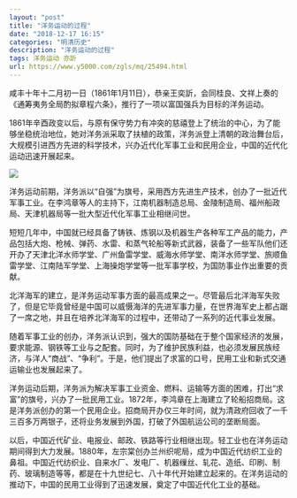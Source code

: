 ```yaml
---
layout: "post"
title: "洋务运动的过程"
date: "2018-12-17 16:15"
categories: "明清历史"
description: "洋务运动的过程"
tags: 洋务运动 亦訢
url: https://www.y5000.com/zgls/mq/25494.html
---
```






咸丰十年十二月初一日（1861年1月11日），恭亲王奕訢，会同桂良、文祥上奏的《通筹夷务全局酌拟章程六条》，推行了一项以富国强兵为目标的洋务运动。

1861年辛酉政变以后，与原有保守势力有冲突的慈禧登上了统治的中心，为了能够坐稳统治地位，她对洋务派采取了扶植的政策，洋务派登上清朝的政治舞台后，大规模引进西方先进的科学技术，兴办近代化军事工业和民用企业，中国的近代化运动迅速开展起来。

![](https://img.y5000.com/uploads/allimg/170913/8-1F9131326022c.jpg)

洋务运动前期，洋务派以“自强”为旗号，采用西方先进生产技术，创办了一批近代军事工业。在李鸿章等人的主持下，江南机器制造总局、金陵制造局、福州船政局、天津机器局等一批大型近代化军事工业相继问世。

短短几年中，中国就已经具备了铸铁、炼钢以及机器生产各种军工产品的能力，产品包括大炮、枪械、弹药、水雷、和蒸气轮船等新式武器，装备了一些军队他们还开办了天津北洋水师学堂、广州鱼雷学堂、威海水师学堂、南洋水师学堂、旅顺鱼雷学堂、江南陆军学堂、上海操炮学堂等一批军事学校，为国防事业作出重要的贡献。

北洋海军的建立，是洋务运动军事方面的最高成果之一。尽管最后北洋海军失败了，但是它毕竟曾经是中国可以威慑海洋的先进军事力量，在世界海军史上都占踞了一席之地，并且在培养北洋海军的过程中，还带动了一系列的近代事业发展。

随着军事工业的创办，洋务派认识到，强大的国防基础在于整个国家经济的发展，要求能源、钢铁等工业与之配套。同时，为了维护民族利益，也必须发展民族经济，与洋人“商战”、“争利”。于是，他们提出了求富的口号，民用工业和新式交通运输业也发展起来了。

洋务运动后期，洋务派为解决军事工业资金、燃料、运输等方面的困难，打出“求富”的旗号，兴办了一批民用工业。1872年，李鸿章在上海建立了轮船招商局。这是洋务派创办的第一个民用企业。招商局开办仅三年时间，就为清政府回收了一千三百多万两银子，还将业务发展到外国，打破了外国航运公司的垄断局面。

以后，中国近代矿业、电报业、邮政、铁路等行业相继出现。轻工业也在洋务运动期间得到大力发展。1880年，左宗棠创办兰州织呢局，成为中国近代纺织工业的鼻祖。中国近代纺织业、自来水厂、发电厂、机器缫丝、轧花、造纸、印刷、制药、玻璃制造等等，都是在十九世纪七、八十年代开始建立起来的。在洋务运动的推动下，中国的民用工业得到了迅速发展，奠定了中国近代化工业的基础。
